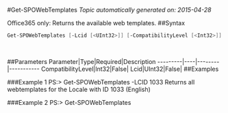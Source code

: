 #Get-SPOWebTemplates
*Topic automatically generated on: 2015-04-28*

Office365 only: Returns the available web templates.
##Syntax
```powershell
Get-SPOWebTemplates [-Lcid [<UInt32>]] [-CompatibilityLevel [<Int32>]]
```
&nbsp;

##Parameters
Parameter|Type|Required|Description
---------|----|--------|-----------
CompatibilityLevel|Int32|False|
Lcid|UInt32|False|
##Examples

###Example 1
    PS:> Get-SPOWebTemplates -LCID 1033
Returns all webtemplates for the Locale with ID 1033 (English)

###Example 2
    PS:> Get-SPOWebTemplates


